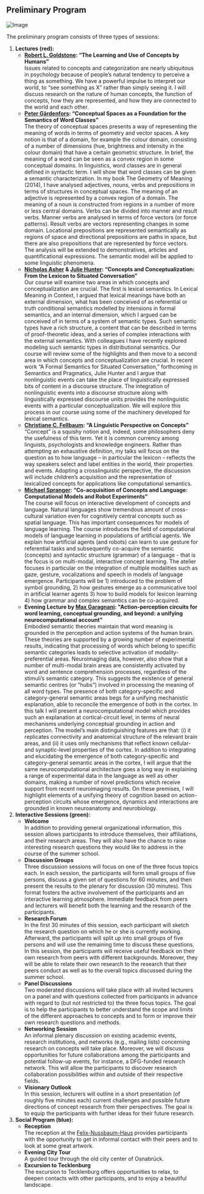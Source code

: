 ## Preliminary Program

![Image](../pictures/CARLA_SS_program.png)

The preliminary program consists of three types of sessions:

1. **Lectures (red):**
    - **[Robert L. Goldstone](http://psych.indiana.edu/faculty/rgoldsto.php): “The Learning and Use of Concepts by Humans”**  
Issues related to concepts and categorization are nearly ubiquitous in psychology because of people’s natural tendency to perceive a thing as something.
We have a powerful impulse to interpret our world, to “see something as X” rather than simply seeing it. I will discuss research on the nature of human
concepts, the function of concepts, how they are represented, and how they are connected to the world and each other.
    - **[Peter Gärdenfors](http://www.fil.lu.se/en/person/PeterGardenfors): “Conceptual Spaces as a Foundation for the Semantics of Word Classes”**  
The theory of conceptual spaces presents a way of representing the meaning of words in terms of geometry and vector spaces. A key notion is that of a
domain, for example the colour domain, consisting of a number of dimensions (hue, brightness and intensity in the colour domain) that have a certain
geometric structure. In brief, the meaning of a word can be seen as a convex region in some conceptual domains. In linguistics, word classes are in
general defined in syntactic term. I will show that word classes can be given a semantic characterization. In my book The Geometry of Meaning (2014),
I have analysed adjectives, nouns, verbs and prepositions in terms of structures in conceptual spaces. The meaning of an adjective is represented by a
convex region of a domain. The meaning of a noun is constructed from regions in a number of more or less central domains. Verbs can be divided into
manner and result verbs. Manner verbs are analysed in terms of force vectors (or force patterns). Result verbs are vectors representing changes in some
domain. Locational prepositions are represented semantically as regions of space and directional prepositions are paths in space, but there are also 
prepositions that are represented by force vectors. The analysis will be extended to demonstratives, articles and quantificational expressions. The 
semantic model will be applied to some linguistic phenomena.
    - **[Nicholas Asher](https://www.irit.fr/~Nicholas.Asher/) & [Julie Hunter](http://www.juliejhunter.com/): “Concepts and Conceptualization: From
    the Lexicon to Situated Conversation”**    
Our course will examine two areas in which concepts and conceptualization are crucial. The first is lexical semantics. In Lexical Meaning in Context, I
argued that lexical meanings have both an external dimension, what has been conceived of as referential or truth conditional semantics modelled by 
intensions in formal semantics, and an internal dimension, which I argued can be conceived of in terms of a system of semantic types. Such semantic 
types have a rich structure, a content that can be described in terms of proof-theoretic ideas, and a series of complex interactions with the external
semantics. With colleagues I have recently explored modeling such semantic types in distributional semantics. Our course will review some of the
highlights and then move to a second area in which concepts and conceptualization are crucial. In recent work “A Formal Semantics for Situated 
Conversation,” forthcoming in Semantics and Pragmatics, Julie Hunter and I argue that nonlinguistic events can take the place of linguistically 
expressed bits of content in a discourse structure. The integration of nonlinguistic events into a discourse structure along with linguistically 
expressed discourse units provides the nonlinguistic events with a particular conceptualization. We will explore this process in our course using some 
of the machinery developed for lexical semantics.
    - **[Christiane C. Fellbaum](https://www.cs.princeton.edu/~fellbaum/): “A Linguistic Perspective on Concepts”**  
“Concept” is a squishy notion and, indeed, some philosophers deny the usefulness of this term. Yet it is common currency among linguists, psychologists
and knowledge engineers. Rather than attempting an exhaustive definition, my talks will focus on the question as to how language – in particular the 
lexicon – reflects the way speakers select and label entities in the world, their properties and events. Adopting a crosslinguistic perspective, the
discussion will include children’s acquisition and the representation of lexicalized concepts for applications like computational semantics.
    - **[Michael Spranger](https://sites.google.com/view/michaelspranger/): “Co-acquisition of Concepts and Language: Computational Models and Robot
    Experiments”**  
The course will focus on interactive development of concepts and language. Natural languages show tremendous amount of cross-cultural variation even for
cognitively central concepts such as spatial language. This has important consequences for models of language learning. The course introduces the field
of computational models of language learning in populations of artificial agents. We explain how artificial agents (and robots) can learn to use gesture
for referential tasks and subsequently co-acquire the semantic (concepts) and syntactic structure (grammar) of a language - that is the focus is on 
multi-modal, interactive concept learning. The atelier focuses in particular on the integration of multiple modalities such as gaze, gesture,
vocalizations and speech in models of language emergence. Participants will be 1) introduced to the problem of symbol grounding, 2) how gestures emerge 
as a communicative tool in artificial learner agents 3) how to build models for lexicon learning 4) how grammar and complex semantics can be co-acquired.
    - **Evening Lecture by [Max Garagnani](https://www.gold.ac.uk/computing/people/garagnani-max/): "Action-perception circuits for word learning,
    conceptual grounding, and beyond: a unifying neurocomputational account"**  
Embodied semantic theories maintain that word meaning is grounded in the perception and action systems of the human brain. These theories are supported
by a growing number of experimental results, indicating that processing of words which belong to specific semantic categories leads to selective 
activation of modality-preferential areas. Neuroimaging data, however, also show that a number of multi-modal brain areas are consistently activated by
word and sentence comprehension processes, regardless of the stimuli’s semantic category. This suggests the existence of general semantic centres (or 
“hubs”) involved in processing the  meaning of all word types. The presence of both category-specific and category-general semantic areas begs for a 
unifying mechanistic explanation, able to reconcile the emergence of both in the cortex. In this talk I will present a neurocomputational model which 
provides such an explanation at cortical-circuit level, in terms of neural mechanisms underlying conceptual grounding in action and perception. The 
model’s main distinguishing features are that: (i) it replicates connectivity and anatomical structure of the relevant brain areas, and (ii) it uses only
mechanisms that reflect known cellular- and synaptic-level properties of the cortex. In addition to integrating and elucidating the emergence of both 
category-specific and category-general semantic areas in the cortex, I will argue that the same neurocomputational architecture goes a long way in 
explaining a range of experimental data in the language as well as other domains, making a number of novel predictions which receive support from recent 
neuroimaging results. On these premises, I will highlight elements of a unifying theory of cognition based on action-perception circuits whose emergence, 
dynamics and interactions are grounded in known neuroanatomy and neurobiology.
2. **Interactive Sessions (green):**
    - **Welcome**  
In addition to providing general organizational information, this session allows participants to introduce themselves, their affiliations, and their 
research areas. They will also have the chance to raise interesting research questions they would like to address in the course of the summer school.
    - **Discussion Groups**  
Three discussion sessions will focus on one of the three focus topics each. In each session, the participants will form small groups of five persons, 
discuss a given set of questions for 60 minutes, and then present the results to the plenary for discussion (30 minutes). This format fosters the active
involvement of the participants and an interactive learning atmosphere. Immediate feedback from peers and lecturers will benefit both the learning and the
research of the participants.
    - **Research Forum**  
In the first 30 minutes of this session, each participant will sketch the research question on which he or she is currently working. Afterward, the 
participants will split up into small groups of five persons and will use the remaining time to discuss these questions. In this session, the participants
will receive useful feedback on their own research from peers with different backgrounds. Moreover, they will be able to relate their own research to the
research that their peers conduct as well as to the overall topics discussed during the summer school.
    - **Panel Discussions**  
Two moderated discussions will take place with all invited lecturers on a panel and with questions collected from participants in advance with regard to 
(but not restricted to) the three focus topics. The goal is to help the participants to better understand the scope and limits of the different approaches 
to concepts and to form or improve their own research questions and methods.
    - **Networking Session**  
An informal plenary discussion on existing academic events, research institutions, and networks (e.g., mailing lists) concerning research on concepts will
take place. Moreover, we will discuss opportunities for future collaborations among the participants and potential follow-up events, for instance, a 
DFG-funded research network. This will allow the participants to discover research collaboration possibilities within and outside of their respective fields.
    - **Visionary Outlook**  
In this session, lecturers will outline in a short presentation (of roughly five minutes each) current challenges and possible future directions of concept
research from their perspectives. The goal is to equip the participants with further ideas for their future research.
3. **Social Program (blue):**
    - **Reception**  
The reception at the [Felix-Nussbaum-Haus](https://www.osnabrueck.de/fnh/english/the-painter.html) provides participants with the opportunity to get in 
informal contact with their peers and to look at some great artwork.
    - **Evening City Tour**  
A guided tour through the old city center of Osnabrück.
    - **Excursion to Tecklenburg**  
The excursion to Tecklenburg offers opportunities to relax, to deepen contacts with other participants, and to enjoy a beautiful landscape.
